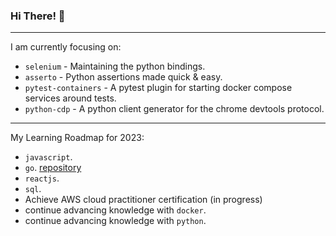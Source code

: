 ### Hi There! 👋

-----

I am currently focusing on:

 - `selenium` - Maintaining the python bindings.
 - `asserto` - Python assertions made quick & easy.
 - `pytest-containers` - A pytest plugin for starting docker compose services around tests.
 - `python-cdp` - A python client generator for the chrome devtools protocol.

-----

My Learning Roadmap for 2023:

 - `javascript`.
 - `go`. [repository](https://github.com/symonk/learning-golang)
 - `reactjs`.
 - `sql`.
 - Achieve AWS cloud practitioner certification (in progress)
 - continue advancing knowledge with `docker`.
 - continue advancing knowledge with `python`.
